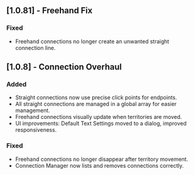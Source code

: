 ## [1.0.81] - Freehand Fix
### Fixed
- Freehand connections no longer create an unwanted straight connection line.

## [1.0.8] - Connection Overhaul
### Added
- Straight connections now use precise click points for endpoints.
- All straight connections are managed in a global array for easier management.
- Freehand connections visually update when territories are moved.
- UI improvements: Default Text Settings moved to a dialog, improved responsiveness.

### Fixed
- Freehand connections no longer disappear after territory movement.
- Connection Manager now lists and removes connections correctly. 